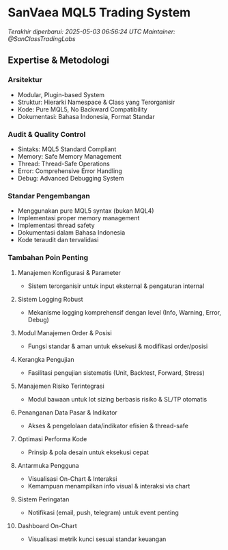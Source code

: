 # SanVaea MQL5 Trading System

_Terakhir diperbarui: 2025-05-03 06:56:24 UTC_
_Maintainer: @SanClassTradingLabs_

## Expertise & Metodologi

### Arsitektur
- Modular, Plugin-based System
- Struktur: Hierarki Namespace & Class yang Terorganisir
- Kode: Pure MQL5, No Backward Compatibility
- Dokumentasi: Bahasa Indonesia, Format Standar

### Audit & Quality Control
- Sintaks: MQL5 Standard Compliant
- Memory: Safe Memory Management
- Thread: Thread-Safe Operations
- Error: Comprehensive Error Handling
- Debug: Advanced Debugging System

### Standar Pengembangan
- Menggunakan pure MQL5 syntax (bukan MQL4)
- Implementasi proper memory management
- Implementasi thread safety
- Dokumentasi dalam Bahasa Indonesia
- Kode teraudit dan tervalidasi

### Tambahan Poin Penting
1. Manajemen Konfigurasi & Parameter
   - Sistem terorganisir untuk input eksternal & pengaturan internal

2. Sistem Logging Robust
   - Mekanisme logging komprehensif dengan level (Info, Warning, Error, Debug)

3. Modul Manajemen Order & Posisi
   - Fungsi standar & aman untuk eksekusi & modifikasi order/posisi

4. Kerangka Pengujian
   - Fasilitasi pengujian sistematis (Unit, Backtest, Forward, Stress)

5. Manajemen Risiko Terintegrasi
   - Modul bawaan untuk lot sizing berbasis risiko & SL/TP otomatis

6. Penanganan Data Pasar & Indikator
   - Akses & pengelolaan data/indikator efisien & thread-safe

7. Optimasi Performa Kode
   - Prinsip & pola desain untuk eksekusi cepat

8. Antarmuka Pengguna
   - Visualisasi On-Chart & Interaksi
   - Kemampuan menampilkan info visual & interaksi via chart

9. Sistem Peringatan
   - Notifikasi (email, push, telegram) untuk event penting

10. Dashboard On-Chart
    - Visualisasi metrik kunci sesuai standar keuangan
